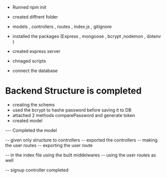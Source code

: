 
- Runned npm init 
- created diffrent folder 
- models , controllers , routes , index.js , gitignore 
- installed the packages (Express , mongoose , bcrypt ,nodemon , dotenv )

- created express server 
- chnaged scripts 
- connect the database 

<h1>  Backend Structure is completed </h1>


- creating the schems 
- used the bcrypt to hashe password before saving it to DB 
- attached 2 methods comparePassword and generate token 
- created model 

---  Completed the model 

-- given only structure to controllers 
-- exported the controllers 
-- making the user routes 
-- exporting the user route 

-- in the index file using the built middelwares 
-- using the user routes as well

-- signup controller completed 



